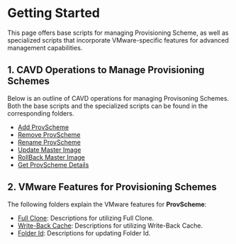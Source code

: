 
# Getting Started


This page offers base scripts for managing Provisioning Scheme, as well as specialized scripts that incorporate VMware-specific features for advanced management capabilities.

## 1. CAVD Operations to Manage Provisioning Schemes

Below is an outline of CAVD operations for managing Provisoning Schemes. Both the base scripts and the specialized scripts can be found in the corresponding folders.

* [Add ProvScheme](./Add%20ProvScheme/)
* [Remove ProvScheme](./Remove%20ProvScheme/)
* [Rename ProvScheme](./Rename%20ProvScheme/)
* [Update Master Image](./Update%20Master%20Image/)
* [RollBack Master Image](./RollBack%20Master%20Image/)
* [Get ProvScheme Details](./Get%20ProvScheme%20Details/)

## 2. VMware Features for Provisioning Schemes

The following folders explain the VMware features for **ProvScheme**:

* [Full Clone](./Full%20Clone/): Descriptions for utilizing Full Clone.
* [Write-Back Cache](./Write-Back%20Cache/): Descriptions for utilizing Write-Back Cache.
* [Folder Id](./Folder%20ID/): Descriptions for updating Folder Id.
